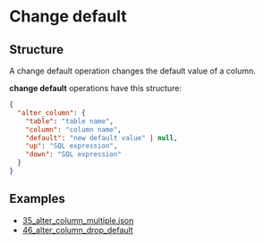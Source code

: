 # Change default

## Structure

A change default operation changes the default value of a column.

**change default** operations have this structure:

```json
{
  "alter_column": {
    "table": "table name",
    "column": "column name",
    "default": "new default value" | null,
    "up": "SQL expression",
    "down": "SQL expression"
  }
}
```

## Examples

- [35_alter_column_multiple.json](../../../examples/35_alter_column_multiple.json)
- [46_alter_column_drop_default](../../../examples/46_alter_column_drop_default.json)
